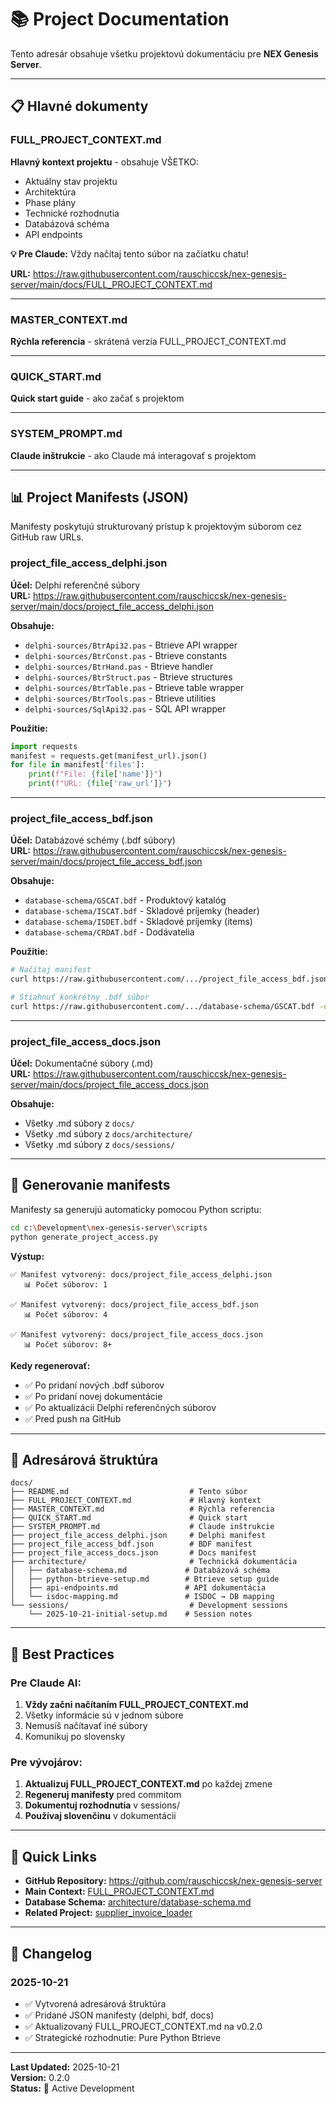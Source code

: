 # 📚 Project Documentation

Tento adresár obsahuje všetku projektovú dokumentáciu pre **NEX Genesis Server**.

---

## 📋 Hlavné dokumenty

### FULL_PROJECT_CONTEXT.md
**Hlavný kontext projektu** - obsahuje VŠETKO:
- Aktuálny stav projektu
- Architektúra
- Phase plány
- Technické rozhodnutia
- Databázová schéma
- API endpoints

**💡 Pre Claude:** Vždy načítaj tento súbor na začiatku chatu!

**URL:** https://raw.githubusercontent.com/rauschiccsk/nex-genesis-server/main/docs/FULL_PROJECT_CONTEXT.md

---

### MASTER_CONTEXT.md
**Rýchla referencia** - skrátená verzia FULL_PROJECT_CONTEXT.md

---

### QUICK_START.md
**Quick start guide** - ako začať s projektom

---

### SYSTEM_PROMPT.md
**Claude inštrukcie** - ako Claude má interagovať s projektom

---

## 📊 Project Manifests (JSON)

Manifesty poskytujú strukturovaný prístup k projektovým súborom cez GitHub raw URLs.

### project_file_access_delphi.json
**Účel:** Delphi referenčné súbory  
**URL:** https://raw.githubusercontent.com/rauschiccsk/nex-genesis-server/main/docs/project_file_access_delphi.json

**Obsahuje:**
- `delphi-sources/BtrApi32.pas` - Btrieve API wrapper
- `delphi-sources/BtrConst.pas` - Btrieve constants
- `delphi-sources/BtrHand.pas` - Btrieve handler
- `delphi-sources/BtrStruct.pas` - Btrieve structures
- `delphi-sources/BtrTable.pas` - Btrieve table wrapper
- `delphi-sources/BtrTools.pas` - Btrieve utilities
- `delphi-sources/SqlApi32.pas` - SQL API wrapper

**Použitie:**
```python
import requests
manifest = requests.get(manifest_url).json()
for file in manifest['files']:
    print(f"File: {file['name']}")
    print(f"URL: {file['raw_url']}")
```

---

### project_file_access_bdf.json
**Účel:** Databázové schémy (.bdf súbory)  
**URL:** https://raw.githubusercontent.com/rauschiccsk/nex-genesis-server/main/docs/project_file_access_bdf.json

**Obsahuje:**
- `database-schema/GSCAT.bdf` - Produktový katalóg
- `database-schema/ISCAT.bdf` - Skladové príjemky (header)
- `database-schema/ISDET.bdf` - Skladové príjemky (items)
- `database-schema/CRDAT.bdf` - Dodávatelia

**Použitie:**
```bash
# Načítaj manifest
curl https://raw.githubusercontent.com/.../project_file_access_bdf.json

# Stiahnuť konkrétny .bdf súbor
curl https://raw.githubusercontent.com/.../database-schema/GSCAT.bdf -o GSCAT.bdf
```

---

### project_file_access_docs.json
**Účel:** Dokumentačné súbory (.md)  
**URL:** https://raw.githubusercontent.com/rauschiccsk/nex-genesis-server/main/docs/project_file_access_docs.json

**Obsahuje:**
- Všetky .md súbory z `docs/`
- Všetky .md súbory z `docs/architecture/`
- Všetky .md súbory z `docs/sessions/`

---

## 🔄 Generovanie manifests

Manifesty sa generujú automaticky pomocou Python scriptu:

```bash
cd c:\Development\nex-genesis-server\scripts
python generate_project_access.py
```

**Výstup:**
```
✅ Manifest vytvorený: docs/project_file_access_delphi.json
   📊 Počet súborov: 1
   
✅ Manifest vytvorený: docs/project_file_access_bdf.json
   📊 Počet súborov: 4
   
✅ Manifest vytvorený: docs/project_file_access_docs.json
   📊 Počet súborov: 8+
```

**Kedy regenerovať:**
- ✅ Po pridaní nových .bdf súborov
- ✅ Po pridaní novej dokumentácie
- ✅ Po aktualizácii Delphi referenčných súborov
- ✅ Pred push na GitHub

---

## 📁 Adresárová štruktúra

```
docs/
├── README.md                           # Tento súbor
├── FULL_PROJECT_CONTEXT.md             # Hlavný kontext
├── MASTER_CONTEXT.md                   # Rýchla referencia
├── QUICK_START.md                      # Quick start
├── SYSTEM_PROMPT.md                    # Claude inštrukcie
├── project_file_access_delphi.json     # Delphi manifest
├── project_file_access_bdf.json        # BDF manifest
├── project_file_access_docs.json       # Docs manifest
├── architecture/                       # Technická dokumentácia
│   ├── database-schema.md             # Databázová schéma
│   ├── python-btrieve-setup.md        # Btrieve setup guide
│   ├── api-endpoints.md               # API dokumentácia
│   └── isdoc-mapping.md               # ISDOC → DB mapping
└── sessions/                           # Development sessions
    └── 2025-10-21-initial-setup.md    # Session notes
```

---

## 🎯 Best Practices

### Pre Claude AI:
1. **Vždy začni načítaním FULL_PROJECT_CONTEXT.md**
2. Všetky informácie sú v jednom súbore
3. Nemusíš načítavať iné súbory
4. Komunikuj po slovensky

### Pre vývojárov:
1. **Aktualizuj FULL_PROJECT_CONTEXT.md** po každej zmene
2. **Regeneruj manifesty** pred commitom
3. **Dokumentuj rozhodnutia** v sessions/
4. **Používaj slovenčinu** v dokumentácii

---

## 🔗 Quick Links

- **GitHub Repository:** https://github.com/rauschiccsk/nex-genesis-server
- **Main Context:** [FULL_PROJECT_CONTEXT.md](FULL_PROJECT_CONTEXT.md)
- **Database Schema:** [architecture/database-schema.md](architecture/database-schema.md)
- **Related Project:** [supplier_invoice_loader](https://github.com/rauschiccsk/supplier_invoice_loader)

---

## 📝 Changelog

### 2025-10-21
- ✅ Vytvorená adresárová štruktúra
- ✅ Pridané JSON manifesty (delphi, bdf, docs)
- ✅ Aktualizovaný FULL_PROJECT_CONTEXT.md na v0.2.0
- ✅ Strategické rozhodnutie: Pure Python Btrieve

---

**Last Updated:** 2025-10-21  
**Version:** 0.2.0  
**Status:** 🚧 Active Development